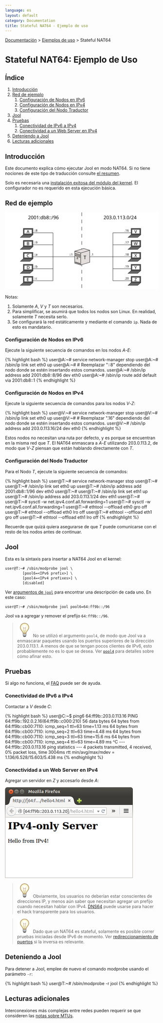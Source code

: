 ```yaml
---
language: es
layout: default
category: Documentation
title: Stateful NAT64 - Ejemplo de uso
---
```


[Documentación](documentation.html) > [Ejemplos de uso](documentation.html#ejemplos-de-uso) > Stateful NAT64

# Stateful NAT64: Ejemplo de Uso

## Índice

1. [Introducción](#introduccin)
2. [Red de ejemplo](#red-de-ejemplo)
	1. [Configuración de Nodos en IPv6](#configuracin-de-nodos-en-ipv6)
	2. [Configuración de Nodos en IPv4](#configuracin-de-nodos-en-ipv4)
	3. [Configuración del Nodo Traductor](#configuracin-del-nodo-traductor)
3. [Jool](#jool)
4. [Pruebas](#pruebas)
	1. [Conectividad de IPv6 a IPv4](#conectividad-de-ipv6-a-ipv4)<br />
	2. [Conectividad a un Web Server en IPv4](#conectividad-a-un-web-server-en-ipv4)
5. [Deteniendo a Jool](#deteniendo-a-jool)
6. [Lecturas adicionales](#lecturas-adicionales)


## Introducción

Este documento explica cómo ejecutar Jool en modo NAT64. Si no tiene nociones de este tipo de traducción consulte [el resumen](intro-xlat.html#stateful-nat64).

Solo es necesaria una [instalación exitosa del módulo del kernel](install-mod.html). El configurador no es requerido en esta ejecución básica.

## Red de ejemplo

![Figura 1 - Red de ejemplo](../images/network/stateful.svg)

Notas:

1. Solamente _A_, _V_ y _T_ son necesarios.
2. Para simplificar, se asumirá que todos los nodos son Linux. En realidad, solamente _T_ necesita serlo.
3. Se configurará la red estáticamente y mediante el comando `ip`. Nada de esto es mandatario.

### Configuración de Nodos en IPv6

Ejecute la siguiente secuencia de comandos en los nodos _A_-_E_:

{% highlight bash %}
user@A:~# service network-manager stop
user@A:~# /sbin/ip link set eth0 up
user@A:~# # Reemplazar "::8" dependiendo del nodo donde se estén insertando estos comandos.
user@A:~# /sbin/ip address add 2001:db8::8/96 dev eth0
user@A:~# /sbin/ip route add default via 2001:db8::1
{% endhighlight %}

### Configuración de Nodos en IPv4

Ejecute la siguiente secuencia de comandos para los nodos _V_-_Z_:

{% highlight bash %}
user@V:~# service network-manager stop
user@V:~# /sbin/ip link set eth0 up
user@V:~# # Reemplazar ".16" dependiendo del nodo donde se estén insertando estos comandos.
user@V:~# /sbin/ip address add 203.0.113.16/24 dev eth0
{% endhighlight %}

Estos nodos no necesitan una ruta por defecto, y es porque se encuentran en la misma red que _T_. El NAT64 enmascara a _A_-_E_ utilizando 203.0.113.2, de modo que _V_-_Z_ piensan que están hablando directamente con _T_.

### Configuración del Nodo Traductor

Para el Nodo _T_, ejecute la siguiente secuencia de comandos:

{% highlight bash %}
user@T:~# service network-manager stop
user@T:~# 
user@T:~# /sbin/ip link set eth0 up
user@T:~# /sbin/ip address add 2001:db8::1/96 dev eth0
user@T:~# 
user@T:~# /sbin/ip link set eth1 up
user@T:~# /sbin/ip address add 203.0.113.1/24 dev eth1
user@T:~# 
user@T:~# sysctl -w net.ipv4.conf.all.forwarding=1
user@T:~# sysctl -w net.ipv6.conf.all.forwarding=1
user@T:~# ethtool --offload eth0 gro off
user@T:~# ethtool --offload eth0 lro off
user@T:~# ethtool --offload eth1 gro off
user@T:~# ethtool --offload eth1 lro off
{% endhighlight %}

Recuerde que quizá quiera asegurarse de que _T_ puede comunicarse con el resto de los nodos antes de continuar.

## Jool

Esta es la sintaxis para insertar a NAT64 Jool en el kernel:

	user@T:~# /sbin/modprobe jool \
			[pool6=<IPv6 prefix>] \
			[pool4=<IPv4 prefixes>] \
			[disabled]

Ver [argumentos de `jool`](modprobe-nat64.html) para encontrar una descripción de cada uno. En este caso:

	user@T:~# /sbin/modprobe jool pool6=64:ff9b::/96

Jool va a agregar y remover el prefijo `64:ff9b::/96`.

> ![Nota](../images/bulb.svg) No se utilizó el argumento `pool4`, de modo que Jool va a enmascarar paquetes usando los puertos superiores de la dirección 203.0.113.1. A menos de que se tengan pocos clientes de IPv6, esto probablemente no es lo que se desea. Ver [`pool4`](pool4.html) para detalles sobre cómo afinar esto.

## Pruebas

Si algo no funciona, el [FAQ](faq.html) puede ser de ayuda.

### Conectividad de IPv6 a IPv4

Contactar a _V_ desde _C_:

{% highlight bash %}
user@C:~$ ping6 64:ff9b::203.0.113.16
PING 64:ff9b::192.0.2.16(64:ff9b::c000:210) 56 data bytes
64 bytes from 64:ff9b::cb00:7110: icmp_seq=1 ttl=63 time=1.13 ms
64 bytes from 64:ff9b::cb00:7110: icmp_seq=2 ttl=63 time=4.48 ms
64 bytes from 64:ff9b::cb00:7110: icmp_seq=3 ttl=63 time=15.6 ms
64 bytes from 64:ff9b::cb00:7110: icmp_seq=4 ttl=63 time=4.89 ms
^C
--- 64:ff9b::203.0.113.16 ping statistics ---
4 packets transmitted, 4 received, 0% packet loss, time 3004ms
rtt min/avg/max/mdev = 1.136/6.528/15.603/5.438 ms
{% endhighlight %}

### Conectividad a un Web Server en IPv4

Agregar un servidor en _Z_ y accesarlo desde _A_:

![Figura 1 - IPv4 TCP desde un nodo IPv6](../images/run-stateful-firefox-4to6.png)

> ![Nota](../images/bulb.svg) Obviamente, los usuarios no deberían estar conscientes de direcciones IP, y menos aún saber que necesitan agregar un prefijo cuando necesitan hablar con IPv4. [DNS64](dns64.html) puede usarse para hacer el hack transparente para los usuarios.

> ![Nota](../images/bulb.svg) Dado que un NAT64 es stateful, solamente es posible correr pruebas iniciadas desde IPv6 de momento. Ver [redireccionamiento de puertos](bib.html) si la inversa es relevante.

## Deteniendo a Jool

Para detener a Jool, emplee de nuevo el comando modprobe usando el parámetro `-r`:

{% highlight bash %}
user@T:~# /sbin/modprobe -r jool
{% endhighlight %}

## Lecturas adicionales

Interconexiones más complejas entre redes pueden requerir se que consideren las [notas sobre MTUs](mtu.html).

